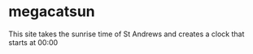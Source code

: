 # megacatsun
This site takes the sunrise time of St Andrews and creates a clock that starts at 00:00
